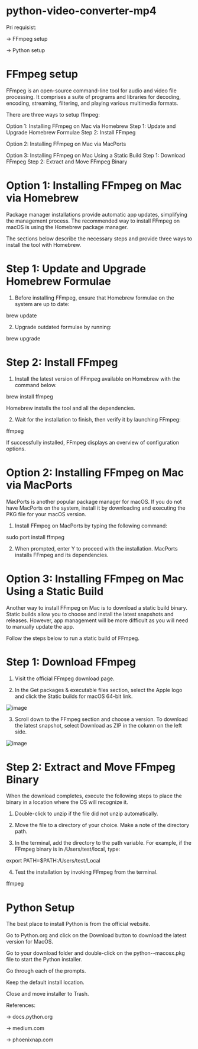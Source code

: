 # python-video-converter-mp4

Pri requisist:

  -> FFmpeg setup

  -> Python setup
  
# FFmpeg setup

FFmpeg is an open-source command-line tool for audio and video file processing. It comprises a suite of programs and libraries for decoding, encoding, streaming, filtering, and playing various multimedia formats.

There are three ways to setup ffmpeg:
  
Option 1: Installing FFmpeg on Mac via Homebrew
  Step 1: Update and Upgrade Homebrew Formulae
  Step 2: Install FFmpeg
  
Option 2: Installing FFmpeg on Mac via MacPorts

Option 3: Installing FFmpeg on Mac Using a Static Build
  Step 1: Download FFmpeg
  Step 2: Extract and Move FFmpeg Binary
  
  
  
# Option 1: Installing FFmpeg on Mac via Homebrew

Package manager installations provide automatic app updates, simplifying the management process. The recommended way to install FFmpeg on macOS is using the Homebrew package manager.

The sections below describe the necessary steps and provide three ways to install the tool with Homebrew.

# Step 1: Update and Upgrade Homebrew Formulae

1. Before installing FFmpeg, ensure that Homebrew formulae on the system are up to date:

brew update


2. Upgrade outdated formulae by running:

brew upgrade



# Step 2: Install FFmpeg

1. Install the latest version of FFmpeg available on Homebrew with the command below.

brew install ffmpeg

Homebrew installs the tool and all the dependencies.



2. Wait for the installation to finish, then verify it by launching FFmpeg:

ffmpeg


If successfully installed, FFmpeg displays an overview of configuration options.

# Option 2: Installing FFmpeg on Mac via MacPorts

MacPorts is another popular package manager for macOS. If you do not have MacPorts on the system, install it by downloading and executing the PKG file for your macOS version.

1. Install FFmpeg on MacPorts by typing the following command:

sudo port install ffmpeg

2. When prompted, enter Y to proceed with the installation. MacPorts installs FFmpeg and its dependencies.

# Option 3: Installing FFmpeg on Mac Using a Static Build
Another way to install FFmpeg on Mac is to download a static build binary. Static builds allow you to choose and install the latest snapshots and releases. However, app management will be more difficult as you will need to manually update the app.

Follow the steps below to run a static build of FFmpeg.

# Step 1: Download FFmpeg
1. Visit the official FFmpeg download page.

2. In the Get packages & executable files section, select the Apple logo and click the Static builds for macOS 64-bit link.

![image](https://user-images.githubusercontent.com/51235527/236664798-e26768a8-5f3c-4da9-b840-de2e3a96ba7f.png)


3. Scroll down to the FFmpeg section and choose a version. To download the latest snapshot, select Download as ZIP in the column on the left side.

![image](https://user-images.githubusercontent.com/51235527/236664805-260d669e-95d0-4ba4-a469-51ec1c85d623.png)


# Step 2: Extract and Move FFmpeg Binary
When the download completes, execute the following steps to place the binary in a location where the OS will recognize it.

1. Double-click to unzip if the file did not unzip automatically.

2. Move the file to a directory of your choice. Make a note of the directory path.

3. In the terminal, add the directory to the path variable. For example, if the FFmpeg binary is in /Users/test/local, type:

export PATH=$PATH:/Users/test/Local

4. Test the installation by invoking FFmpeg from the terminal.

ffmpeg

# Python Setup

The best place to install Python is from the official website.

Go to Python.org and click on the Download button to download the latest version for MacOS.

Go to your download folder and double-click on the python-<version>-macosx.pkg file to start the Python installer.

Go through each of the prompts.

Keep the default install location.

Close and move installer to Trash.


References:
  
-> docs.python.org

-> medium.com

-> phoenixnap.com
